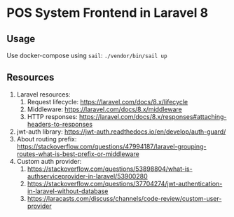 # POS System Frontend in Laravel 8

## Usage
Use docker-compose using `sail`: `./vendor/bin/sail up`

## Resources
1. Laravel resources:
   1. Request lifecycle: https://laravel.com/docs/8.x/lifecycle
   2. Middleware: https://laravel.com/docs/8.x/middleware
   3. HTTP responses: https://laravel.com/docs/8.x/responses#attaching-headers-to-responses
2. jwt-auth library: https://jwt-auth.readthedocs.io/en/develop/auth-guard/
3. About routing prefix: https://stackoverflow.com/questions/47994187/laravel-grouping-routes-what-is-best-prefix-or-middleware
4. Custom auth provider:
   1. https://stackoverflow.com/questions/53898804/what-is-authserviceprovider-in-laravel/53900280
   2. https://stackoverflow.com/questions/37704274/jwt-authentication-in-laravel-without-database
   3. https://laracasts.com/discuss/channels/code-review/custom-user-provider

